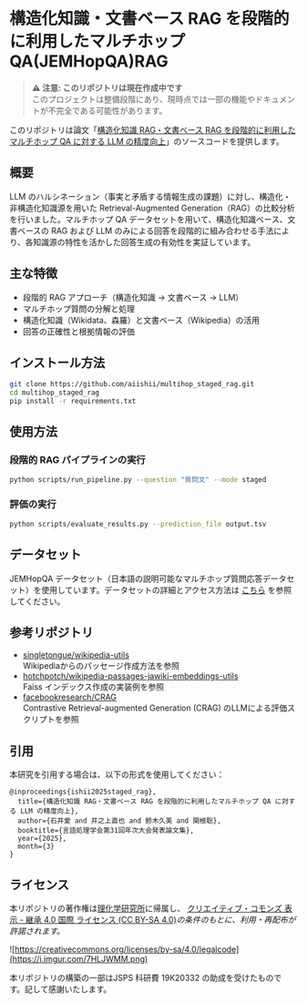 # 構造化知識・文書ベース RAG を段階的に利用したマルチホップQA(JEMHopQA)RAG

> **⚠️ 注意: このリポジトリは現在作成中です**  
> このプロジェクトは整備段階にあり、現時点では一部の機能やドキュメントが不完全である可能性があります。

このリポジトリは論文「[構造化知識 RAG・文書ベース RAG を段階的に利用したマルチホップ QA に対する LLM の精度向上](https://www.anlp.jp/proceedings/annual_meeting/2025/pdf_dir/Q7-1.pdf)」のソースコードを提供します。

## 概要

LLM のハルシネーション（事実と矛盾する情報生成の課題）に対し、構造化・非構造化知識源を用いた Retrieval-Augmented Generation（RAG）の比較分析を行いました。マルチホップ QA データセットを用いて、構造化知識ベース、文書ベースの RAG および LLM のみによる回答を段階的に組み合わせる手法により、各知識源の特性を活かした回答生成の有効性を実証しています。

## 主な特徴

- 段階的 RAG アプローチ（構造化知識 → 文書ベース → LLM）
- マルチホップ質問の分解と処理
- 構造化知識（Wikidata、森羅）と文書ベース（Wikipedia）の活用
- 回答の正確性と根拠情報の評価

## インストール方法

```bash
git clone https://github.com/aiishii/multihop_staged_rag.git
cd multihop_staged_rag
pip install -r requirements.txt
```

## 使用方法

### 段階的 RAG パイプラインの実行

```bash
python scripts/run_pipeline.py --question "質問文" --mode staged
```

### 評価の実行

```bash
python scripts/evaluate_results.py --prediction_file output.tsv
```

## データセット

JEMHopQA データセット（日本語の説明可能なマルチホップ質問応答データセット）を使用しています。データセットの詳細とアクセス方法は [こちら](https://github.com/aiishii/JEMHopQA) を参照してください。

## 参考リポジトリ

- [singletongue/wikipedia-utils](https://github.com/singletongue/wikipedia-utils)  
    Wikipediaからのパッセージ作成方法を参照
- [hotchpotch/wikipedia-passages-jawiki-embeddings-utils](https://github.com/hotchpotch/wikipedia-passages-jawiki-embeddings-utils)  
    Faiss インデックス作成の実装例を参照
- [facebookresearch/CRAG](https://github.com/facebookresearch/CRAG)  
    Contrastive Retrieval-augmented Generation (CRAG) のLLMによる評価スクリプトを参照

## 引用

本研究を引用する場合は、以下の形式を使用してください：

```
@inproceedings{ishii2025staged_rag},
  title={構造化知識 RAG・文書ベース RAG を段階的に利用したマルチホップ QA に対する LLM の精度向上},
  author={石井愛 and 井之上直也 and 鈴木久美 and 関根聡},
  booktitle={言語処理学会第31回年次大会発表論文集},
  year={2025},
  month={3}
}
```

## ライセンス

本リポジトリの著作権は[理化学研究所](https://www.riken.jp/)に帰属し、 [クリエイティブ・コモンズ 表示 - 継承 4.0 国際 ライセンス (CC BY-SA 4.0)](https://creativecommons.org/licenses/by-sa/4.0/legalcode.txt)*の条件のもとに、利用・再配布が許諾されます。*

  ![https://creativecommons.org/licenses/by-sa/4.0/legalcode](https://i.imgur.com/7HLJWMM.png)

本リポジトリの構築の一部はJSPS 科研費 19K20332 の助成を受けたものです。記して感謝いたします。
